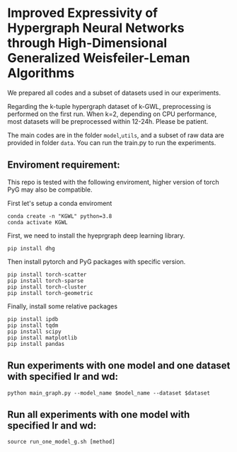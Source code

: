 # Improved Expressivity of Hypergraph Neural Networks through High-Dimensional Generalized Weisfeiler-Leman Algorithms

We prepared all codes and a subset of datasets used in our experiments. 

Regarding the k-tuple hypergraph dataset of k-GWL, preprocessing is performed on the first run. When k=2, depending on CPU performance, most datasets will be preprocessed within 12-24h. Please be patient.

The main codes are in the folder `model`,`utils`, and a subset of raw data are provided in folder `data`. You can run the train.py to run the experiments. 

## Enviroment requirement:
This repo is tested with the following enviroment, higher version of torch PyG may also be compatible. 

First let's setup a conda enviroment
```
conda create -n "KGWL" python=3.8
conda activate KGWL
```

First, we need to install the hyeprgraph deep learning library.
```
pip install dhg
```

Then install pytorch and PyG packages with specific version.
```
pip install torch-scatter
pip install torch-sparse
pip install torch-cluster
pip install torch-geometric
```
Finally, install some relative packages

```
pip install ipdb
pip install tqdm
pip install scipy
pip install matplotlib
pip install pandas
```

## Run experiments with one model and one dataset with specified lr and wd: 
```
python main_graph.py --model_name $model_name --dataset $dataset
```

## Run all experiments with one model with specified lr and wd: 
```
source run_one_model_g.sh [method]
```

